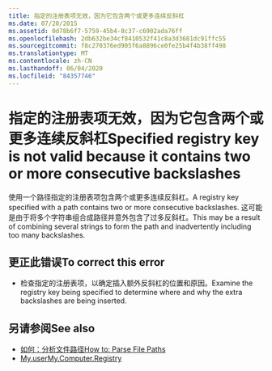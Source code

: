 ```yaml
---
title: 指定的注册表项无效，因为它包含两个或更多连续反斜杠
ms.date: 07/20/2015
ms.assetid: 0d78b6f7-5759-45b4-8c37-c6902ada76ff
ms.openlocfilehash: 2db632be34cf8410532f41c8a3d3681dc91ffc55
ms.sourcegitcommit: f8c270376ed905f6a8896ce0fe25b4f4b38ff498
ms.translationtype: MT
ms.contentlocale: zh-CN
ms.lasthandoff: 06/04/2020
ms.locfileid: "84357746"
---
```

# <a name="specified-registry-key-is-not-valid-because-it-contains-two-or-more-consecutive-backslashes"></a><span data-ttu-id="f3066-102">指定的注册表项无效，因为它包含两个或更多连续反斜杠</span><span class="sxs-lookup"><span data-stu-id="f3066-102">Specified registry key is not valid because it contains two or more consecutive backslashes</span></span>
<span data-ttu-id="f3066-103">使用一个路径指定的注册表项包含两个或更多连续反斜杠。</span><span class="sxs-lookup"><span data-stu-id="f3066-103">A registry key specified with a path contains two or more consecutive backslashes.</span></span> <span data-ttu-id="f3066-104">这可能是由于将多个字符串组合成路径并意外包含了过多反斜杠。</span><span class="sxs-lookup"><span data-stu-id="f3066-104">This may be a result of combining several strings to form the path and inadvertently including too many backslashes.</span></span>  
  
## <a name="to-correct-this-error"></a><span data-ttu-id="f3066-105">更正此错误</span><span class="sxs-lookup"><span data-stu-id="f3066-105">To correct this error</span></span>  
  
- <span data-ttu-id="f3066-106">检查指定的注册表项，以确定插入额外反斜杠的位置和原因。</span><span class="sxs-lookup"><span data-stu-id="f3066-106">Examine the registry key being specified to determine where and why the extra backslashes are being inserted.</span></span>  
  
## <a name="see-also"></a><span data-ttu-id="f3066-107">另请参阅</span><span class="sxs-lookup"><span data-stu-id="f3066-107">See also</span></span>

- [<span data-ttu-id="f3066-108">如何：分析文件路径</span><span class="sxs-lookup"><span data-stu-id="f3066-108">How to: Parse File Paths</span></span>](../developing-apps/programming/drives-directories-files/how-to-parse-file-paths.md)
- [<span data-ttu-id="f3066-109">My.user</span><span class="sxs-lookup"><span data-stu-id="f3066-109">My.Computer.Registry</span></span>](xref:Microsoft.VisualBasic.MyServices.RegistryProxy)
